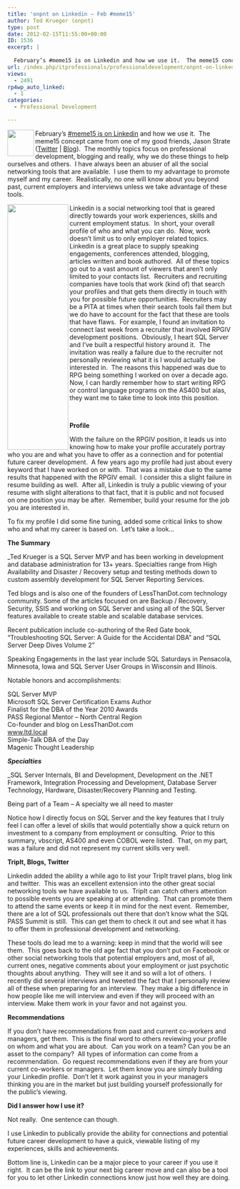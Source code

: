 ```yaml
---
title: 'onpnt on Linkedin – Feb #meme15'
author: Ted Krueger (onpnt)
type: post
date: 2012-02-15T11:55:00+00:00
ID: 1536
excerpt: |
   
  February’s #meme15 is on Linkedin and how we use it.  The meme15 concept came from one of my good friends, Jason Strate (Twitter | Blog).  The monthly topics focus on professional development, blogging and really, why we do these things to help ourse&hellip;
url: /index.php/itprofessionals/professionaldevelopment/onpnt-on-linkedin-feb-meme15/
views:
  - 2491
rp4wp_auto_linked:
  - 1
categories:
  - Professional Development

---
```

<div class="image_block">
  <a href="/media/blogs/ITProfessionals/-16.png?mtime=1329313898"></a><a href="http://www.jasonstrate.com/2012/02/february-meme15-assignment/"><img src="/wp-content/uploads/blogs/ITProfessionals/-16.png?mtime=1329313898" alt="" width="59" height="59" align="left" /></a>
</div>

February’s [#meme15 is on Linkedin][1] and how we use it.  The meme15 concept came from one of my good friends, Jason Strate ([Twitter][2] | [Blog][3]).  The monthly topics focus on professional development, blogging and really, why we do these things to help ourselves and others.  I have always been an abuser of all the social networking tools that are available.  I use them to my advantage to promote myself and my career.  Realistically, no one will know about you beyond past, current employers and interviews unless we take advantage of these tools.

<div class="image_block">
  <a href="/media/blogs/ITProfessionals/-17.png?mtime=1329313899"><img src="/wp-content/uploads/blogs/ITProfessionals/-17.png?mtime=1329313899" alt="" width="136" height="550" align="left" /></a>
</div>

Linkedin is a social networking tool that is geared directly towards your work experiences, skills and current employment status.  In short, your overall profile of who and what you can do.  Now, work doesn’t limit us to only employer related topics.  Linkedin is a great place to supply speaking engagements, conferences attended, blogging, articles written and book authored.  All of these topics go out to a vast amount of viewers that aren’t only limited to your contacts list.  Recruiters and recruiting companies have tools that work (kind of) that search your profiles and that gets them directly in touch with you for possible future opportunities.  Recruiters may be a PITA at times when their search tools fail them but we do have to account for the fact that these are tools that have flaws.  For example, I found an invitation to connect last week from a recruiter that involved RPGIV development positions.  Obviously, I heart SQL Server and I’ve built a respectful history around it.  The invitation was really a failure due to the recruiter not personally reviewing what it is I would actually be interested in.  The reasons this happened was due to RPG being something I worked on over a decade ago.  Now, I can hardly remember how to start writing RPG or control language programs on the AS400 but alas, they want me to take time to look into this position.

 

**Profile**

With the failure on the RPGIV position, it leads us into knowing how to make your profile accurately portray who you are and what you have to offer as a connection and for potential future career development.  A few years ago my profile had just about every keyword that I have worked on or with.  That was a mistake due to the same results that happened with the RPGIV email.  I consider this a slight failure in resume building as well.  After all, Linkedin is truly a public viewing of your resume with slight alterations to that fact, that it is public and not focused on one position you may be after.  Remember, build your resume for the job you are interested in.

To fix my profile I did some fine tuning, added some critical links to show who and what my career is based on.  Let’s take a look…

**The Summary**

_Ted Krueger is a SQL Server MVP and has been working in development and database administration for 13+ years. Specialties range from High Availability and Disaster / Recovery setup and testing methods down to custom assembly development for SQL Server Reporting Services. </p> 

Ted blogs and is also one of the founders of LessThanDot.com technology community. Some of the articles focused on are Backup / Recovery, Security, SSIS and working on SQL Server and using all of the SQL Server features available to create stable and scalable database services.

Recent publication include co-authoring of the Red Gate book, “Troubleshooting SQL Server: A Guide for the Accidental DBA” and “SQL Server Deep Dives Volume 2”

Speaking Engagements in the last year include SQL Saturdays in Pensacola, Minnesota, Iowa and SQL Server User Groups in Wisconsin and Illinois.

Notable honors and accomplishments:

SQL Server MVP   
Microsoft SQL Server Certification Exams Author   
Finalist for the DBA of the Year 2010 Awards   
PASS Regional Mentor – North Central Region   
Co-founder and blog on LessThanDot.com   
www.ltd.local   
Simple-Talk DBA of the Day   
Magenic Thought Leadership </em>

**_Specialties_**

_SQL Server Internals, BI and Development, Development on the .NET Framework, Integration Processing and Development, Database Server Technology, Hardware, Disaster/Recovery Planning and Testing.</p> 

Being part of a Team – A specialty we all need to master</em>

Notice how I directly focus on SQL Server and the key features that I truly feel I can offer a level of skills that would potentially show a quick return on investment to a company from employment or consulting.  Prior to this summary, vbscript, AS400 and even COBOL were listed.  That, on my part, was a failure and did not represent my current skills very well.

**TripIt, Blogs, Twitter**

Linkedin added the ability a while ago to list your TripIt travel plans, blog link and twitter.  This was an excellent extension into the other great social networking tools we have available to us.  TripIt can catch others attention to possible events you are speaking at or attending.  That can promote them to attend the same events or keep it in mind for the next event.  Remember, there are a lot of SQL professionals out there that don’t know what the SQL PASS Summit is still.  This can get them to check it out and see what it has to offer them in professional development and networking.

These tools do lead me to a warning: keep in mind that the world will see them.  This goes back to the old age fact that you don’t put on Facebook or other social networking tools that potential employers and, most of all, current ones, negative comments about your employment or just psychotic thoughts about anything.  They will see it and so will a lot of others.  I recently did several interviews and tweeted the fact that I personally review all of these when preparing for an interview.  They make a big difference in how people like me will interview and even if they will proceed with an interview. Make them work in your favor and not against you.

**Recommendations**

If you don’t have recommendations from past and current co-workers and managers, get them.  This is the final word to others reviewing your profile on whom and what you are about.  Can you work on a team? Can you be an asset to the company?  All types of information can come from a recommendation.  Go request recommendations even if they are from your current co-workers or managers.  Let them know you are simply building your Linkedin profile.  Don’t let it work against you in your managers thinking you are in the market but just building yourself professionally for the public’s viewing.

**Did I answer how I use it?**

Not really.  One sentence can though.

I use Linkedin to publically provide the ability for connections and potential future career development to have a quick, viewable listing of my experiences, skills and achievements.

Bottom line is, Linkedin can be a major piece to your career if you use it right.  It can be the link to your next big career move and can also be a tool for you to let other Linkedin connections know just how well they are doing.

 [1]: http://www.jasonstrate.com/2012/02/february-meme15-assignment/
 [2]: http://www.twitter.com/StrateSQL
 [3]: http://www.jasonstrate.com/
